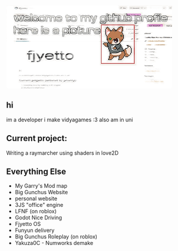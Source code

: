 <picture>
 <source srcset="githubpicture.png">
 <img alt="my banner" src="githubpicture.png">
</picture>

## hi
im a developer i make vidyagames :3 also am in uni
## Current project:
Writing a raymarcher using shaders in love2D
## Everything Else
- My Garry's Mod map
- Big Gunchus Website
- personal website
- 3JS "office" engine
- LFNF (on roblox)
- Godot Nice Driving
- Fjyetto OS
- Funyun delivery
- Big Gunchus Roleplay (on roblox)
- Yakuza0C - Numworks demake
